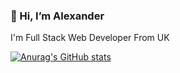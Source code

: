 ### 👋 Hi, I’m Alexander

  I'm Full Stack Web Developer From UK

[![Anurag's GitHub stats](https://github-readme-stats.vercel.app/api?username=lexandergalvan)](https://github.com/lexandergalvan/github-readme-stats)
